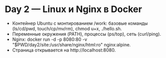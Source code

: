 # Day 2 — Linux и Nginx в Docker
- Контейнер Ubuntu с монтированием /work: базовые команды (ls/cd/pwd, touch/cp/mv/rm), chmod u+x, ./hello.sh.
- Переменные окружения (PATH), процессы (ps/top), сеть (curl/ping).
- Nginx: docker run -d -p 8080:80 -v "$PWD/day2/site:/usr/share/nginx/html:ro" nginx:alpine.
- Страница открывается на http://localhost:8080.
